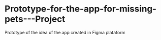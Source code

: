 # Prototype-for-the-app-for-missing-pets---Project
Prototype of the idea of the app created in Figma plataform
